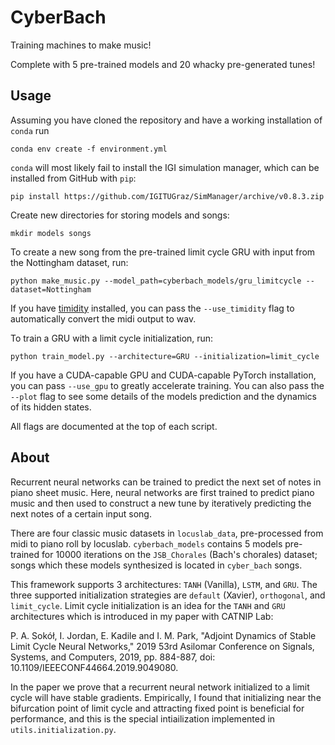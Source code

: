 # CyberBach

Training machines to make music!

Complete with 5 pre-trained models and 20 whacky pre-generated tunes!

## Usage

Assuming you have cloned the repository and have a working installation of `conda` run

```
conda env create -f environment.yml
```

`conda` will most likely fail to install the IGI simulation manager, which can be installed from GitHub with `pip`:

```
pip install https://github.com/IGITUGraz/SimManager/archive/v0.8.3.zip
```

Create new directories for storing models and songs:

```
mkdir models songs
```

To create a new song from the pre-trained limit cycle GRU with input from the Nottingham dataset, run:

```
python make_music.py --model_path=cyberbach_models/gru_limitcycle --dataset=Nottingham
```

If you have [timidity](http://timidity.sourceforge.net/) installed, you can pass the `--use_timidity` flag to automatically convert the midi output to wav.

To train a GRU with a limit cycle initialization, run:

```
python train_model.py --architecture=GRU --initialization=limit_cycle
```

If you have a CUDA-capable GPU and CUDA-capable PyTorch installation, you can pass `--use_gpu` to greatly accelerate training. You can also pass the `--plot` flag to see some details of the models prediction and the dynamics of its hidden states.

All flags are documented at the top of each script.

## About

Recurrent neural networks can be trained to predict the next set of notes in piano sheet music. Here, neural networks are first trained to predict piano music and then used to construct a new tune by iteratively predicting the next notes of a certain input song.

There are four classic music datasets in `locuslab_data`, pre-processed from midi to piano roll by locuslab. `cyberbach_models` contains 5 models pre-trained for 10000 iterations on the `JSB_Chorales` (Bach's chorales) dataset; songs which these models synthesized is located in `cyber_bach` songs.

This framework supports 3 architectures: `TANH` (Vanilla), `LSTM`, and `GRU`. The three supported initialization strategies are `default` (Xavier), `orthogonal`, and `limit_cycle`. Limit cycle initialization is an idea for the `TANH` and `GRU` architectures which is introduced in my paper with CATNIP Lab:

P. A. Sokół, I. Jordan, E. Kadile and I. M. Park, "Adjoint Dynamics of Stable Limit Cycle Neural Networks," 2019 53rd Asilomar Conference on Signals, Systems, and Computers, 2019, pp. 884-887, doi: 10.1109/IEEECONF44664.2019.9049080.

In the paper we prove that a recurrent neural network initialized to a limit cycle will have stable gradients. Empirically, I found that initializing near the bifurcation point of limit cycle and attracting fixed point is beneficial for performance, and this is the special intiailization implemented in `utils.initialization.py`.